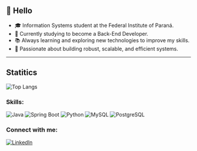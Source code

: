 ## 👋 Hello

- 🎓 Information Systems student at the Federal Institute of Paraná.
- 🚀 Currently studying to become a Back-End Developer.  
- 📚 Always learning and exploring new technologies to improve my skills.  
- 🎯 Passionate about building robust, scalable, and efficient systems.  

---
## Statitics
![Top Langs](https://github-readme-stats.vercel.app/api/top-langs/?username=pivetti&layout=compact)

### Skills:

![Java](https://img.shields.io/badge/Java-ED8B00?style=for-the-badge&logo=java&logoColor=white)
![Spring Boot](https://img.shields.io/badge/Spring%20Boot-6DB33F?style=for-the-badge&logo=springboot&logoColor=white)
![Python](https://img.shields.io/badge/Python-3776AB?style=for-the-badge&logo=python&logoColor=white)
![MySQL](https://img.shields.io/badge/MySQL-005C84?style=for-the-badge&logo=mysql&logoColor=white)
![PostgreSQL](https://img.shields.io/badge/PostgreSQL-316192?style=for-the-badge&logo=postgresql&logoColor=white)

### Connect with me:

[![LinkedIn](https://img.shields.io/badge/LinkedIn-0A66C2?style=for-the-badge&logo=linkedin&logoColor=white)](https://www.linkedin.com/in/henriquepivetti)
